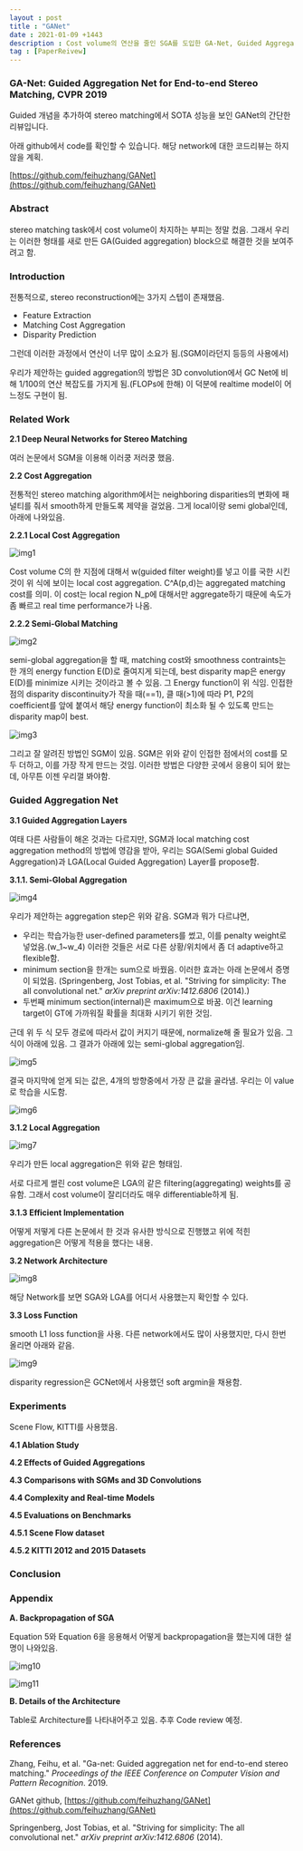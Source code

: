 ```yaml
---
layout : post
title : "GANet"
date : 2021-01-09 +1443
description : Cost volume의 연산을 줄인 SGA를 도입한 GA-Net, Guided Aggregation Net for End-to-end Stereo Matching 논문의 간단한 Review입니다.
tag : [PaperReivew]
---
```


### GA-Net: Guided Aggregation Net for End-to-end Stereo Matching, CVPR 2019



 Guided 개념을 추가하여 stereo matching에서 SOTA 성능을 보인 GANet의 간단한 리뷰입니다.



 아래 github에서 code를 확인할 수 있습니다. 해당 network에 대한 코드리뷰는 하지 않을 계획.

[https://github.com/feihuzhang/GANet](https://github.com/feihuzhang/GANet)



### Abstract

 stereo matching task에서 cost volume이 차지하는 부피는 정말 컸음. 그래서 우리는 이러한 형태를 새로 만든 GA(Guided aggregation) block으로 해결한 것을 보여주려고 함.



### Introduction

 전통적으로, stereo reconstruction에는 3가지 스텝이 존재했음.

- Feature Extraction
- Matching Cost Aggregation
- Disparity Prediction

 그런데 이러한 과정에서 연산이 너무 많이 소요가 됨.(SGM이라던지 등등의 사용에서)

 우리가 제안하는 guided aggregation의 방법은 3D convolution에서 GC Net에 비해 1/100의 연산 복잡도를 가지게 됨.(FLOPs에 한해) 이 덕분에 realtime model이 어느정도 구현이 됨.



### Related Work

__2.1 Deep Neural Networks for Stereo Matching__

여러 논문에서 SGM을 이용해 이러쿵 저러쿵 했음.

__2.2 Cost Aggregation__

 전통적인 stereo matching algorithm에서는 neighboring disparities의 변화에 패널티를 줘서 smooth하게 만들도록 제약을 걸었음. 그게 local이랑 semi global인데, 아래에 나와있음.

__2.2.1 Local Cost Aggregation__

![img1](https://raw.githubusercontent.com/ReaperMaKNaE/reapermaknae.github.io/main/assets/img/20210109-15.png)

 Cost volume C의 한 지점에 대해서 w(guided filter weight)를 넣고 이를 국한 시킨 것이 위 식에 보이는 local cost aggregation. C^A(p,d)는 aggregated matching cost를 의미. 이 cost는 local region N_p에 대해서만 aggregate하기 때문에 속도가 좀 빠르고 real time performance가 나옴.

__2.2.2 Semi-Global Matching__

![img2](https://raw.githubusercontent.com/ReaperMaKNaE/reapermaknae.github.io/main/assets/img/20210109-16.png)

 semi-global aggregation을 할 때, matching cost와 smoothness contraints는 한 개의 energy function E(D)로 줄여지게 되는데, best disparity map은 energy E(D)를 minimize 시키는 것이라고 볼 수 있음. 그 Energy function이 위 식임. 인접한 점의 disparity discontinuity가 작을 때(==1), 클 때(>1)에 따라 P1, P2의 coefficient를 앞에 붙여서 해당 energy function이 최소화 될 수 있도록 만드는 disparity map이 best.

![img3](https://raw.githubusercontent.com/ReaperMaKNaE/reapermaknae.github.io/main/assets/img/20210109-17.png)

 그리고 잘 알려진 방법인 SGM이 있음. SGM은 위와 같이 인접한 점에서의 cost를 모두 더하고, 이를 가장 작게 만드는 것임. 이러한 방법은 다양한 곳에서 응용이 되어 왔는데, 아무튼 이젠 우리껄 봐야함.



### Guided Aggregation Net

__3.1 Guided Aggregation Layers__

 여태 다른 사람들이 해온 것과는 다르지만, SGM과 local matching cost aggregation method의 방법에 영감을 받아, 우리는 SGA(Semi global Guided Aggregation)과 LGA(Local Guided Aggregation) Layer를 propose함.

__3.1.1. Semi-Global Aggregation__

![img4](https://raw.githubusercontent.com/ReaperMaKNaE/reapermaknae.github.io/main/assets/img/20210109-18.png)

 우리가 제안하는 aggregation step은 위와 같음. SGM과 뭐가 다르냐면,

- 우리는 학습가능한 user-defined parameters를 썼고, 이를 penalty weight로 넣었음.(w_1~w_4) 이러한 것들은 서로 다른 상황/위치에서 좀 더 adaptive하고 flexible함.
- minimum section을 한개는 sum으로 바꿨음. 이러한 효과는 아래 논문에서 증명이 되었음. (Springenberg, Jost Tobias, et al. "Striving for simplicity: The all convolutional net." *arXiv preprint arXiv:1412.6806* (2014).)
- 두번째 minimum section(internal)은 maximum으로 바꿈. 이건 learning target이 GT에 가까워질 확률을 최대화 시키기 위한 것임.

 근데 위 두 식 모두 경로에 따라서 값이 커지기 때문에, normalize해 줄 필요가 있음. 그 식이 아래에 있음. 그 결과가 아래에 있는 semi-global aggregation임.

![img5](https://raw.githubusercontent.com/ReaperMaKNaE/reapermaknae.github.io/main/assets/img/20210109-19.png)

 결국 마지막에 얻게 되는 값은, 4개의 방향중에서 가장 큰 값을 골라냄. 우리는 이 value로 학습을 시도함.

![img6](https://raw.githubusercontent.com/ReaperMaKNaE/reapermaknae.github.io/main/assets/img/20210109-20.png)

__3.1.2 Local Aggregation__

![img7](https://raw.githubusercontent.com/ReaperMaKNaE/reapermaknae.github.io/main/assets/img/20210109-21.png)

 우리가 만든 local aggregation은 위와 같은 형태임.

 서로 다르게 썰린 cost volume은 LGA의 같은 filtering(aggregating) weights를 공유함. 그래서 cost volume이 잘리더라도 매우 differentiable하게 됨.

__3.1.3 Efficient Implementation__

  어떻게 저떻게 다른 논문에서 한 것과 유사한 방식으로 진행했고 위에 적힌 aggregation은 어떻게 적용을 했다는 내용.

__3.2 Network Architecture__

![img8](https://raw.githubusercontent.com/ReaperMaKNaE/reapermaknae.github.io/main/assets/img/20210109-22.png)

 해당 Network를 보면 SGA와 LGA를 어디서 사용했는지 확인할 수 있다.

__3.3 Loss Function__

 smooth L1 loss function을 사용. 다른 network에서도 많이 사용했지만, 다시 한번 올리면 아래와 같음.

![img9](https://raw.githubusercontent.com/ReaperMaKNaE/reapermaknae.github.io/main/assets/img/20210109-23.png)

 disparity regression은 GCNet에서 사용했던 soft argmin을 채용함.



### Experiments

 Scene Flow, KITTI를 사용했음.

__4.1 Ablation Study__

__4.2 Effects of Guided Aggregations__

__4.3 Comparisons with SGMs and 3D Convolutions__

__4.4 Complexity and Real-time Models__

__4.5 Evaluations on Benchmarks__

__4.5.1 Scene Flow dataset__

__4.5.2 KITTI 2012 and 2015 Datasets__



### Conclusion



### Appendix

__A. Backpropagation of SGA__

 Equation 5와 Equation 6을 응용해서 어떻게 backpropagation을 했는지에 대한 설명이 나와있음.

![img10](https://raw.githubusercontent.com/ReaperMaKNaE/reapermaknae.github.io/main/assets/img/20210109-24.png)

![img11](https://raw.githubusercontent.com/ReaperMaKNaE/reapermaknae.github.io/main/assets/img/20210109-25.png)

__B. Details of the Architecture__

 Table로 Architecture를 나타내어주고 있음. 추후 Code review 예정.



### References

Zhang, Feihu, et al. "Ga-net: Guided aggregation net for end-to-end stereo matching." *Proceedings of the IEEE Conference on Computer Vision and Pattern Recognition*. 2019.

GANet github, [https://github.com/feihuzhang/GANet](https://github.com/feihuzhang/GANet)

Springenberg, Jost Tobias, et al. "Striving for simplicity: The all convolutional net." *arXiv preprint arXiv:1412.6806* (2014).